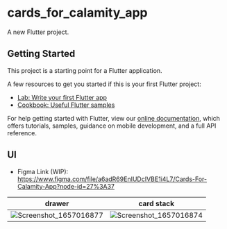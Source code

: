 # cards_for_calamity_app

A new Flutter project.

## Getting Started

This project is a starting point for a Flutter application.

A few resources to get you started if this is your first Flutter project:

- [Lab: Write your first Flutter app](https://flutter.dev/docs/get-started/codelab)
- [Cookbook: Useful Flutter samples](https://flutter.dev/docs/cookbook)

For help getting started with Flutter, view our
[online documentation](https://flutter.dev/docs), which offers tutorials,
samples, guidance on mobile development, and a full API reference.

## UI
- Figma Link (WIP): https://www.figma.com/file/a6adR69EnIUDcIVBE1i4L7/Cards-For-Calamity-App?node-id=27%3A37

|  drawer  | card stack |
|-----|-----|
|![Screenshot_1657016877](https://user-images.githubusercontent.com/34969837/177541220-776b526c-c2c4-4b29-80a2-b6ab846bec5f.png)|![Screenshot_1657016874](https://user-images.githubusercontent.com/34969837/177541212-fa27e299-6c45-480f-8cde-76490bb71660.png)|
